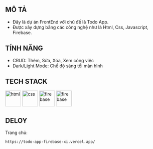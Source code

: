 ## MÔ TẢ
-  Đây là dự án FrontEnd với chủ đề là Todo App. <br>
-  Được xây dựng bằng các công nghệ như là Html, Css, Javascript, Firebase. <br>

## TÍNH NĂNG
-  CRUD: Thêm, Sửa, Xóa, Xem công việc
-  Dark/Light Mode: Chế độ sáng tối màn hình
## TECH STACK
<div>
  <img width="50" src="https://user-images.githubusercontent.com/25181517/192158954-f88b5814-d510-4564-b285-dff7d6400dad.png" alt="html" title="html"/>
  <img width="50" src="https://user-images.githubusercontent.com/25181517/183898674-75a4a1b1-f960-4ea9-abcb-637170a00a75.png" alt="css" title="css"/>
  <img width="50" src="https://user-images.githubusercontent.com/25181517/117447155-6a868a00-af3d-11eb-9cfe-245df15c9f3f.png" alt="firebase" title="firebase"/>
  <img width="50" src="https://user-images.githubusercontent.com/25181517/189716855-2c69ca7a-5149-4647-936d-780610911353.png" alt="firebase" title="firebase"/>
</div>

## DELOY 
Trang chủ: 
```
https://todo-app-firebase-xi.vercel.app/
```
